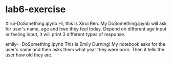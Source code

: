 # lab6-exercise

Xirui-DoSonething.ipynb
Hi, this is Xirui Ren. My DoSomething.ipynb will ask for user's name, age and hwo they feel today. 
Depend on different age input or feeling input, it will print 3 different types of response.

emily- -DoSomething.ipynb
This is Emily Durning! My notebook asks for the user's name and then asks them what year they were born. Then it tells the user how old they are.


